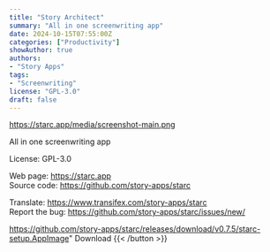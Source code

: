 ```yaml
---
title: "Story Architect"
summary: "All in one screenwriting app"
date: 2024-10-15T07:55:00Z
categories: ["Productivity"]
showAuthor: true
authors:
- "Story Apps"
tags: 
- "Screenwriting"
license: "GPL-3.0"
draft: false
---
```


https://starc.app/media/screenshot-main.png

All in one screenwriting app

License: GPL-3.0

Web page: <https://starc.app>  
Source code: <https://github.com/story-apps/starc>

Translate: <https://www.transifex.com/story-apps/starc>  
Report the bug: <https://github.com/story-apps/starc/issues/new/>  

https://github.com/story-apps/starc/releases/download/v0.7.5/starc-setup.AppImage" 
Download
{{< /button >}}